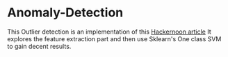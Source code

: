 # Anomaly-Detection

This Outlier detection is an implementation of this [Hackernoon article](https://hackernoon.com/one-class-classification-for-images-with-deep-features-be890c43455d)
It explores the feature extraction part and then use Sklearn's One class SVM to gain decent results.
